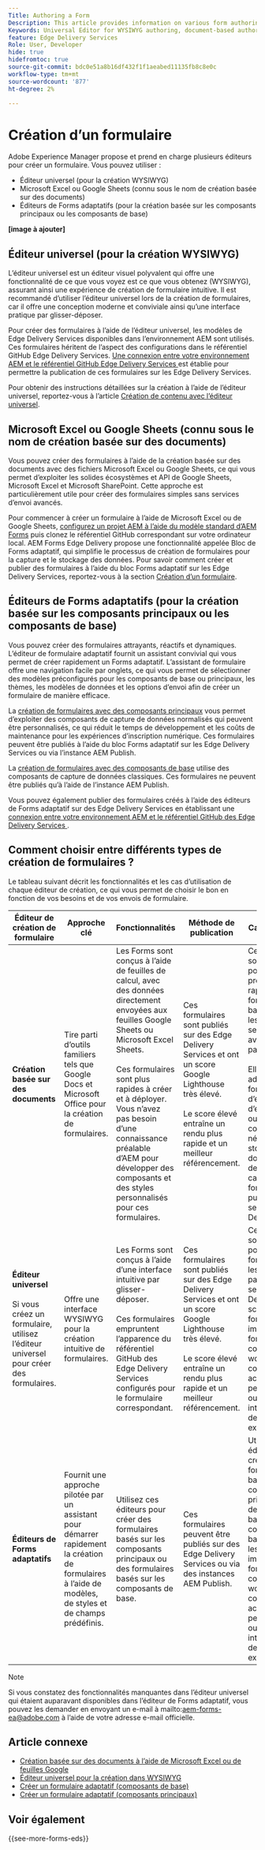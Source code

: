 ```yaml
---
Title: Authoring a Form
Description: This article provides information on various form authoring platforms, including the Universal Editor, document-based authoring, and Adaptive Forms editors (Core Components and Foundation Components).
Keywords: Universal Editor for WYSIWYG authoring, document-based authoring, Adaptive Forms editors, Adaptive Forms editors for Core Components authoring, Adaptive Forms editors for Foundation Components authoring
feature: Edge Delivery Services
Role: User, Developer
hide: true
hidefromtoc: true
source-git-commit: bdc0e51a8b16df432f1f1aeabed11135fb8c8e0c
workflow-type: tm+mt
source-wordcount: '877'
ht-degree: 2%

---
```



# Création d’un formulaire

Adobe Experience Manager propose et prend en charge plusieurs éditeurs pour créer un formulaire. Vous pouvez utiliser :
* Éditeur universel (pour la création WYSIWYG)
* Microsoft Excel ou Google Sheets (connu sous le nom de création basée sur des documents)
* Éditeurs de Forms adaptatifs (pour la création basée sur les composants principaux ou les composants de base)

**[image à ajouter]**

## Éditeur universel (pour la création WYSIWYG)

L’éditeur universel est un éditeur visuel polyvalent qui offre une fonctionnalité de ce que vous voyez est ce que vous obtenez (WYSIWYG), assurant ainsi une expérience de création de formulaire intuitive. Il est recommandé d’utiliser l’éditeur universel lors de la création de formulaires, car il offre une conception moderne et conviviale ainsi qu’une interface pratique par glisser-déposer.

Pour créer des formulaires à l’aide de l’éditeur universel, les modèles de Edge Delivery Services disponibles dans l’environnement AEM sont utilisés. Ces formulaires héritent de l’aspect des configurations dans le référentiel GitHub Edge Delivery Services. [Une connexion entre votre environnement AEM et le référentiel GitHub Edge Delivery Services ](/help/edge/docs/forms/publishing-forms.md) est établie pour permettre la publication de ces formulaires sur les Edge Delivery Services.

Pour obtenir des instructions détaillées sur la création à l’aide de l’éditeur universel, reportez-vous à l’article [Création de contenu avec l’éditeur universel](https://experienceleague.adobe.com/en/docs/experience-manager-cloud-service/content/sites/authoring/universal-editor/authoring).

## Microsoft Excel ou Google Sheets (connu sous le nom de création basée sur des documents)

Vous pouvez créer des formulaires à l’aide de la création basée sur des documents avec des fichiers Microsoft Excel ou Google Sheets, ce qui vous permet d’exploiter les solides écosystèmes et API de Google Sheets, Microsoft Excel et Microsoft SharePoint. Cette approche est particulièrement utile pour créer des formulaires simples sans services d’envoi avancés.

Pour commencer à créer un formulaire à l’aide de Microsoft Excel ou de Google Sheets, [configurez un projet AEM à l’aide du modèle standard d’AEM Forms](/help/edge/docs/forms/tutorial.md#create-a-new-aem-project-pre-configured-with-adaptive-forms-block) puis clonez le référentiel GitHub correspondant sur votre ordinateur local. AEM Forms Edge Delivery propose une fonctionnalité appelée Bloc de Forms adaptatif, qui simplifie le processus de création de formulaires pour la capture et le stockage des données. Pour savoir comment créer et publier des formulaires à l’aide du bloc Forms adaptatif sur les Edge Delivery Services, reportez-vous à la section [Création d’un formulaire](/help/edge/docs/forms/create-forms.md).

## Éditeurs de Forms adaptatifs (pour la création basée sur les composants principaux ou les composants de base)

Vous pouvez créer des formulaires attrayants, réactifs et dynamiques. L’éditeur de formulaire adaptatif fournit un assistant convivial qui vous permet de créer rapidement un Forms adaptatif. L’assistant de formulaire offre une navigation facile par onglets, ce qui vous permet de sélectionner des modèles préconfigurés pour les composants de base ou principaux, les thèmes, les modèles de données et les options d’envoi afin de créer un formulaire de manière efficace.

La [création de formulaires avec des composants principaux](/help/forms/creating-adaptive-form-core-components.md) vous permet d’exploiter des composants de capture de données normalisés qui peuvent être personnalisés, ce qui réduit le temps de développement et les coûts de maintenance pour les expériences d’inscription numérique. Ces formulaires peuvent être publiés à l’aide du bloc Forms adaptatif sur les Edge Delivery Services ou via l’instance AEM Publish.

La [création de formulaires avec des composants de base](/help/forms/create-an-adaptive-form.md) utilise des composants de capture de données classiques. Ces formulaires ne peuvent être publiés qu’à l’aide de l’instance AEM Publish.

Vous pouvez également publier des formulaires créés à l’aide des éditeurs de Forms adaptatif sur des Edge Delivery Services en établissant une [connexion entre votre environnement AEM et le référentiel GitHub des Edge Delivery Services ](/help/edge/docs/forms/publishing-forms.md).

## Comment choisir entre différents types de création de formulaires ?

Le tableau suivant décrit les fonctionnalités et les cas d’utilisation de chaque éditeur de création, ce qui vous permet de choisir le bon en fonction de vos besoins et de vos envois de formulaire.

| **Éditeur de création de formulaire** | **Approche clé** | **Fonctionnalités** | **Méthode de publication** | **Cas d’utilisation** |
|--------|-----------|-------|-------|------------------------------------------------|
| **Création basée sur des documents** | Tire parti d’outils familiers tels que Google Docs et Microsoft Office pour la création de formulaires. | Les Forms sont conçus à l’aide de feuilles de calcul, avec des données directement envoyées aux feuilles Google Sheets ou Microsoft Excel Sheets. </br> </br> Ces formulaires sont plus rapides à créer et à déployer. Vous n’avez pas besoin d’une connaissance préalable d’AEM pour développer des composants et des styles personnalisés pour ces formulaires. | Ces formulaires sont publiés sur des Edge Delivery Services et ont un score Google Lighthouse très élevé. </br> </br> Le score élevé entraîne un rendu plus rapide et un meilleur référencement. | Ces formulaires sont parfaits pour le prototypage rapide ou les formulaires de base pour lesquels des services d’envoi avancés ne sont pas nécessaires. </br> </br> Elles sont adaptées aux formulaires d’enquête, d’enregistrement ou de commentaires nécessitant un stockage des données dans des feuilles de calcul. Ces formulaires sont publiés sur les services Edge Delivery |
| **Éditeur universel** </br> </br> Si vous créez un formulaire, utilisez l’éditeur universel pour créer des formulaires. | Offre une interface WYSIWYG pour la création intuitive de formulaires. | Les Forms sont conçus à l’aide d’une interface intuitive par glisser-déposer. </br> </br> Ces formulaires empruntent l’apparence du référentiel GitHub des Edge Delivery Services configurés pour le formulaire correspondant. | Ces formulaires sont publiés sur des Edge Delivery Services et ont un score Google Lighthouse très élevé. </br> </br> Le score élevé entraîne un rendu plus rapide et un meilleur référencement. | Ces formulaires sont parfaits pour créer des formulaires pour les sites et les pages du service Edge Delivery. Ces scénarios de formulaires impliquant des formulaires complexes, des workflows complexes, des actions personnalisées ou des intégrations à des systèmes externes |
| **Éditeurs de Forms adaptatifs** | Fournit une approche pilotée par un assistant pour démarrer rapidement la création de formulaires à l’aide de modèles, de styles et de champs prédéfinis. | Utilisez ces éditeurs pour créer des formulaires basés sur les composants principaux ou des formulaires basés sur les composants de base. | Ces formulaires peuvent être publiés sur des Edge Delivery Services ou via des instances AEM Publish. | Utilisez ces éditeurs pour créer des formulaires basés sur les composants principaux ou des formulaires basés sur les composants de base. Idéal pour les scénarios impliquant des formulaires complexes, des workflows complexes, des actions personnalisées ou des intégrations à des systèmes externes. |


>[!NOTE]
>
>
> Si vous constatez des fonctionnalités manquantes dans l’éditeur universel qui étaient auparavant disponibles dans l’éditeur de Forms adaptatif, vous pouvez les demander en envoyant un e-mail à mailto:aem-forms-ea@adobe.com à l’aide de votre adresse e-mail officielle.

## Article connexe

* [Création basée sur des documents à l’aide de Microsoft Excel ou de feuilles Google](/help/edge/docs/forms/create-forms.md)
* [Éditeur universel pour la création dans WYSIWYG](https://experienceleague.adobe.com/en/docs/experience-manager-cloud-service/content/edge-delivery/wysiwyg-authoring/authoring)
* [Créer un formulaire adaptatif (composants de base)](/help/forms/creating-adaptive-form.md)
* [Créer un formulaire adaptatif (composants principaux)](/help/forms/create-an-adaptive-form.md)

## Voir également

{{see-more-forms-eds}}